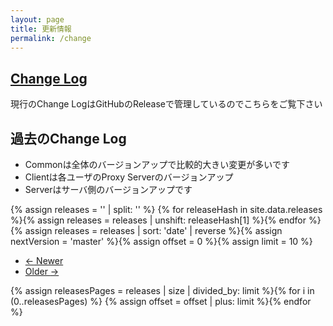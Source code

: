 ```yaml
---
layout: page
title: 更新情報
permalink: /change
---
```


<section id="change_log" markdown="1">

## [Change Log](https://github.com/ttdoda/MyFleetGirls/releases)

現行のChange LogはGitHubのReleaseで管理しているのでこちらをご覧下さい


</section>

<section id="old_change_log" markdown="1">

## 過去のChange Log

- <span class="label label-primary">Common</span>は全体のバージョンアップで比較的大きい変更が多いです
- <span class="label label-warning">Client</span>は各ユーザのProxy Serverのバージョンアップ
- <span class="label label-info">Server</span>はサーバ側のバージョンアップです

{% assign releases = '' | split: '' %}
{% for releaseHash in site.data.releases %}{% assign releases = releases | unshift: releaseHash[1] %}{% endfor %}
{% assign releases = releases | sort: 'date' | reverse %}{% assign nextVersion = 'master' %}{% assign offset = 0 %}{% assign limit = 10 %}
<ul class="pager"><li class="previous"><a href="#"><span aria-hidden="true">←</span> Newer</a></li><li class="next"><a href="#">Older <span aria-hidden="true">→</span></a></li></ul>
{% assign releasesPages = releases | size | divided_by: limit %}{% for i in (0..releasesPages) %}
<div id="page-{{ i | plus: 1}}" style="display:none" markdown="1">
{% for release in releases limit:limit offset:offset %}
{% assign common = release.changes.common %}{% assign client = release.changes.client %}{% assign server = release.changes.server %}

### [Ver{{ release.version }} ({{ release.date | date: "%Y-%m-%d" }})](https://github.com/ttdoda/MyFleetGirls/compare/v{{ release.version }}...{{ nextVersion }})

{% for change in common %}
- <span class="label label-primary">Common</span>{{ change.description }}{% endfor %}{% for change in client %}
- <span class="label label-warning">Client</span>{{ change.description }}{% endfor %}{% for change in server %}
- <span class="label label-info">Server</span>{{ change.description }}{% endfor %}

{% assign nextVersion = 'v' | append: release.version %}
{% endfor %}
</div>
{% assign offset = offset | plus: limit %}{% endfor %}
<script>functions.push(()=>{var params=new URLSearchParams(window.location.search),page=(parseInt(params.get('page'))||1)-1;$('#page-'+(page+1)).css('display','');if(page<=0){$('.pager>.previous').addClass('disabled');}else if(page>={{ releasesPages }}){$('.pager>.next').addClass('disabled');}$('.pager>.previous').click((e)=>{e.preventDefault();if(page===0){return;}$('#page-'+(page+1)).css('display','none');page-=1;$('#page-'+(page+1)).css('display','');if(page<=0){$('.pager>.previous').addClass('disabled');}if(page<{{ releasesPages }}){$('.pager>.next').removeClass('disabled');}params.set('page',page+1);window.history.replaceState({},'',`${location.pathname}?${params}`);return;});$('.pager>.next').click((e)=>{e.preventDefault();if(page==={{ releasesPages }}){return;}$('#page-'+(page+1)).css('display','none');page+=1;$('#page-'+(page+1)).css('display','');if(page>={{ releasesPages }}){$('.pager>.next').addClass('disabled');}if(page>0){$('.pager>.previous').removeClass('disabled');}params.set('page',page+1);window.history.replaceState({},'',`${location.pathname}?${params}`);return;});});</script>
</section>
